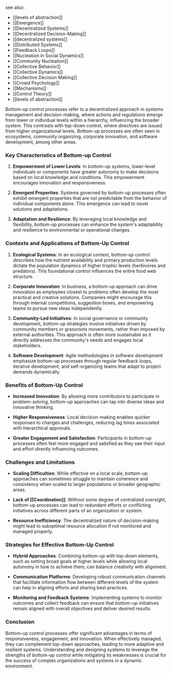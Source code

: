 see also:
- [[levels of abstraction]]
- [[Emergence]]
- [[Decentralized Systems]]
- [[Decentralized Decision-Making]]
- [[decentralized systems]]
- [[Distributed Systems]]
- [[Feedback Loops]]
- [[Nucleation in Social Dynamics]]
- [[Community Nucleation]]
- [[Collective Behavior]]
- [[Collective Dynamics]]
- [[Collective Decision Making]]
- [[Crowd Psychology]]
- [[Mechanisms]]
- [[Control Theory]]
- [[levels of abstraction]]

Bottom-up control processes refer to a decentralized approach in systems management and decision-making, where actions and regulations emerge from lower or individual levels within a hierarchy, influencing the broader system. This contrasts with top-down control, where directives are issued from higher organizational levels. Bottom-up processes are often seen in ecosystems, community organizing, corporate innovation, and software development, among other areas.

### Key Characteristics of Bottom-up Control

1. **Empowerment of Lower Levels**: In bottom-up systems, lower-level individuals or components have greater autonomy to make decisions based on local knowledge and conditions. This empowerment encourages innovation and responsiveness.

2. **Emergent Properties**: Systems governed by bottom-up processes often exhibit emergent properties that are not predictable from the behavior of individual components alone. This emergence can lead to novel solutions and adaptations.

3. **Adaptation and Resilience**: By leveraging local knowledge and flexibility, bottom-up processes can enhance the system's adaptability and resilience to environmental or operational changes.

### Contexts and Applications of Bottom-Up Control

1. **Ecological Systems**: In an ecological context, bottom-up control describes how the nutrient availability and primary production levels dictate the population dynamics of higher trophic levels (herbivores and predators). This foundational control influences the entire food web structure.

2. **Corporate Innovation**: In business, a bottom-up approach can drive innovation as employees closest to problems often develop the most practical and creative solutions. Companies might encourage this through internal competitions, suggestion boxes, and empowering teams to pursue new ideas independently.

3. **Community-Led Initiatives**: In social governance or community development, bottom-up strategies involve initiatives driven by community members or grassroots movements, rather than imposed by external authorities. This approach is often more sustainable as it directly addresses the community's needs and engages local stakeholders.

4. **Software Development**: Agile methodologies in software development emphasize bottom-up processes through regular feedback loops, iterative development, and self-organizing teams that adapt to project demands dynamically.

### Benefits of Bottom-Up Control

- **Increased Innovation**: By allowing more contributors to participate in problem-solving, bottom-up approaches can tap into diverse ideas and innovative thinking.
  
- **Higher Responsiveness**: Local decision-making enables quicker responses to changes and challenges, reducing lag times associated with hierarchical approvals.

- **Greater Engagement and Satisfaction**: Participants in bottom-up processes often feel more engaged and satisfied as they see their input and effort directly influencing outcomes.

### Challenges and Limitations

- **Scaling Difficulties**: While effective on a local scale, bottom-up approaches can sometimes struggle to maintain coherence and consistency when scaled to larger populations or broader geographic areas.

- **Lack of [[Coordination]]**: Without some degree of centralized oversight, bottom-up processes can lead to redundant efforts or conflicting initiatives across different parts of an organization or system.

- **Resource Inefficiency**: The decentralized nature of decision-making might lead to suboptimal resource allocation if not monitored and managed properly.

### Strategies for Effective Bottom-Up Control

- **Hybrid Approaches**: Combining bottom-up with top-down elements, such as setting broad goals at higher levels while allowing local autonomy in how to achieve them, can balance creativity with alignment.

- **Communication Platforms**: Developing robust communication channels that facilitate information flow between different levels of the system can help in aligning efforts and sharing best practices.

- **Monitoring and Feedback Systems**: Implementing systems to monitor outcomes and collect feedback can ensure that bottom-up initiatives remain aligned with overall objectives and deliver desired results.

### Conclusion

Bottom-up control processes offer significant advantages in terms of responsiveness, engagement, and innovation. When effectively managed, they can complement top-down approaches, leading to more adaptive and resilient systems. Understanding and designing systems to leverage the strengths of bottom-up control while mitigating its weaknesses is crucial for the success of complex organizations and systems in a dynamic environment.